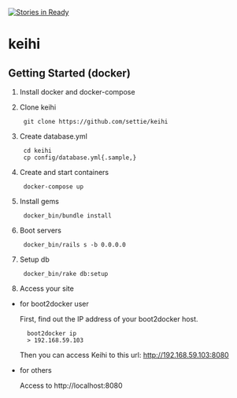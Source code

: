 [![Stories in Ready](https://badge.waffle.io/settie/keihi.png?label=ready&title=Ready)](https://waffle.io/settie/keihi)
# keihi

## Getting Started (docker)

1. Install docker and docker-compose

2. Clone keihi

        git clone https://github.com/settie/keihi

3. Create database.yml

        cd keihi
        cp config/database.yml{.sample,}

4. Create and start containers

        docker-compose up

5. Install gems

        docker_bin/bundle install

6. Boot servers

        docker_bin/rails s -b 0.0.0.0

7. Setup db

        docker_bin/rake db:setup

8. Access your site
  - for boot2docker user

    First, find out the IP address of your boot2docker host.

          boot2docker ip
          > 192.168.59.103

    Then you can access Keihi to this url: http://192.168.59.103:8080

  - for others

    Access to http://localhost:8080
